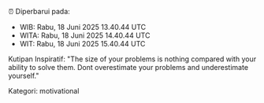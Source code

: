 ⏰ Diperbarui pada:
- WIB: Rabu, 18 Juni 2025 13.40.44 UTC
- WITA: Rabu, 18 Juni 2025 14.40.44 UTC
- WIT: Rabu, 18 Juni 2025 15.40.44 UTC

Kutipan Inspiratif:
"The size of your problems is nothing compared with your ability to solve them. Dont overestimate your problems and underestimate yourself."


Kategori: motivational

